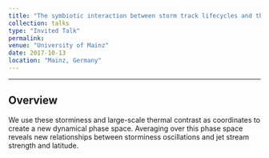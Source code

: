 ```yaml
---
title: "The symbiotic interaction between storm track lifecycles and the eddy-driven jet"
collection: talks
type: "Invited Talk"
permalink: 
venue: "University of Mainz"
date: 2017-10-13
location: "Mainz, Germany"
---
```

---

## Overview
We use these storminess and large-scale thermal contrast as coordinates to create a new dynamical phase space. Averaging over this phase space reveals new relationships between storminess oscillations and jet stream strength and latitude.

